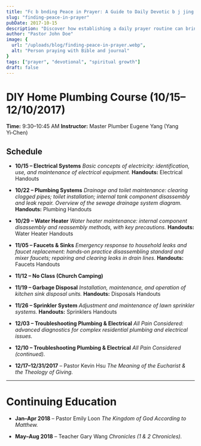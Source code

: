 ```yaml
---
title: "Fc b bnding Peace in Prayer: A Guide to Daily Devotic b j jing Peace in Prayer: A Guide to Daily Devotic b j d dg Peace in Prayer: A Guide to Daily Devotic b j d s sPeace in Prayer: A Guide to Daily Devotic b j de in Prayer: A Guide to Daily Devotion"c b jace in Prayer: A Guide to Daily Devotion"c bPeace in Prayer: A Guide to Daily Devotion"cg Peace in Prayer: A Guide to Daily Devotion"ding Peace in Prayer: A Guide to Daily D"
slug: "finding-peace-in-prayer"
pubDate: 2017-10-15
description: "Discover how establishing a daily prayer routine can bring peace and spiritual growth to your life."
author: "Pastor John Doe"
image: {
  url: "/uploads/blog/finding-peace-in-prayer.webp",
  alt: "Person praying with Bible and journal"
}
tags: ["prayer", "devotional", "spiritual growth"]
draft: false
---
```

# DIY Home Plumbing Course (10/15–12/10/2017)

**Time:** 9:30–10:45 AM
**Instructor:** Master Plumber Eugene Yang (Yang Yi‑Chen)

## Schedule

* **10/15 – Electrical Systems**
  *Basic concepts of electricity: identification, use, and maintenance of electrical equipment.*
  **Handouts:** Electrical Handouts

* **10/22 – Plumbing Systems**
  *Drainage and toilet maintenance: clearing clogged pipes; toilet installation; internal tank component disassembly and leak repair.*
  *Overview of the sewage drainage system diagram.*
  **Handouts:** Plumbing Handouts

* **10/29 – Water Heater**
  *Water heater maintenance: internal component disassembly and reassembly methods, with key precautions.*
  **Handouts:** Water Heater Handouts

* **11/05 – Faucets & Sinks**
  *Emergency response to household leaks and faucet replacement: hands‑on practice disassembling standard and mixer faucets; repairing and clearing leaks in drain lines.*
  **Handouts:** Faucets Handouts

* **11/12 – No Class (Church Camping)**

* **11/19 – Garbage Disposal**
  *Installation, maintenance, and operation of kitchen sink disposal units.*
  **Handouts:** Disposals Handouts

* **11/26 – Sprinkler System**
  *Adjustment and maintenance of lawn sprinkler systems.*
  **Handouts:** Sprinklers Handouts

* **12/03 – Troubleshooting Plumbing & Electrical**
  *All Pain Considered: advanced diagnostics for complex residential plumbing and electrical issues.*

* **12/10 – Troubleshooting Plumbing & Electrical**
  *All Pain Considered (continued).*

* **12/17–12/31/2017** – Pastor Kevin Hsu
  *The Meaning of the Eucharist & the Theology of Giving.*

---

# Continuing Education

* **Jan–Apr 2018** – Pastor Emily Loon
  *The Kingdom of God According to Matthew.*

* **May–Aug 2018** – Teacher Gary Wang
  *Chronicles (1 & 2 Chronicles).*
